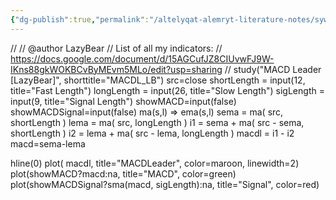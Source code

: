 ```yaml
---
{"dg-publish":true,"permalink":"/altelyqat-alemryt-literature-notes/sywtyna-allh-mn-fdlh/macd-leader/"}
---
```


//
// @author LazyBear 
// List of all my indicators: 
// https://docs.google.com/document/d/15AGCufJZ8CIUvwFJ9W-IKns88gkWOKBCvByMEvm5MLo/edit?usp=sharing
//
study("MACD Leader [LazyBear]", shorttitle="MACDL_LB")
src=close
shortLength = input(12, title="Fast Length")
longLength = input(26, title="Slow Length")
sigLength = input(9, title="Signal Length")
showMACD=input(false)
showMACDSignal=input(false)
ma(s,l) => ema(s,l)
sema = ma( src, shortLength )
lema = ma( src, longLength )
i1 = sema + ma( src - sema, shortLength )
i2 = lema + ma( src - lema, longLength )
macdl = i1 - i2
macd=sema-lema

hline(0)
plot( macdl, title="MACDLeader", color=maroon, linewidth=2)
plot(showMACD?macd:na, title="MACD", color=green)
plot(showMACDSignal?sma(macd, sigLength):na, title="Signal", color=red)
